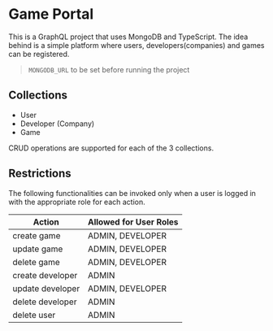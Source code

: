# Game Portal

This is a GraphQL project that uses MongoDB and TypeScript. The idea behind is a simple platform where users, developers(companies) and games can be registered.

> ``MONGODB_URL`` to be set before running the project

## Collections
- User
- Developer (Company)
- Game

CRUD operations are supported for each of the 3 collections.

## Restrictions

The following functionalities can be invoked only when a user is logged in with the appropriate role for each action.

| Action | Allowed for User Roles |
| ------ | ------ |
| create game | ADMIN, DEVELOPER |
| update game | ADMIN, DEVELOPER |
| delete game | ADMIN, DEVELOPER |
| create developer | ADMIN |
| update developer | ADMIN, DEVELOPER |
| delete developer | ADMIN |
| delete user | ADMIN |
